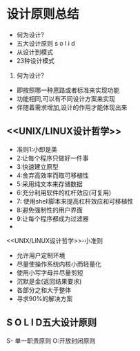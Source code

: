 # 设计原则总结

- 何为设计?
- 五大设计原则 s o l i d
- 从设计到模式
- 23种设计模式




1. 何为设计?
- 即按照哪一种思路或者标准来实现功能
- 功能相同,可以有不同设计方案来实现
- 伴随着需求增加,设计的作用才能体现出来

## <<UNIX/LINUX设计哲学>>
- 准则1:小即是美
- 2:让每个程序只做好一件事
- 3:快速建立原型
- 4:舍弃高效率而取可移植性
- 5:采用纯文本来存储数据
- 6:充分利用软件的杠杆效应(可复用)
- 7: 使用shell脚本来提高杠杆效应和可移植性
- 8:避免强制性的用户界面
- 9:让每个程序都成为过滤器
- 

 <<UNIX/LINUX设计哲学>>-小准则
- 允许用户定制环境
- 尽量使操作系统内核小而轻量化
- 使用小写字母并尽量剪短
- 沉默是金(返回结果要求)
- 各部分之和大于整体
- 寻求90%的解决方案

## S O L I D五大设计原则
S- 单一职责原则
O:开放封闭原则